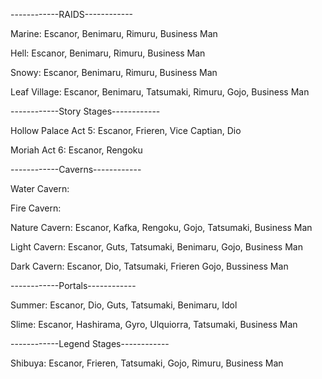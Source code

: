 
------------RAIDS------------

Marine: Escanor, Benimaru, Rimuru, Business Man

Hell: Escanor, Benimaru, Rimuru, Business Man

Snowy: Escanor, Benimaru, Rimuru, Business Man

Leaf Village: Escanor, Benimaru, Tatsumaki, Rimuru, Gojo, Business Man

------------Story Stages------------

Hollow Palace Act 5: Escanor, Frieren, Vice Captian, Dio

Moriah Act 6: Escanor, Rengoku 

------------Caverns------------

Water Cavern: 

Fire Cavern:

Nature Cavern: Escanor, Kafka, Rengoku, Gojo, Tatsumaki, Business Man

Light Cavern: Escanor, Guts, Tatsumaki, Benimaru, Gojo, Business Man 

Dark Cavern: Escanor, Dio, Tatsumaki, Frieren Gojo, Bussiness Man

------------Portals------------

Summer: Escanor, Dio, Guts, Tatsumaki, Benimaru, Idol 

Slime: Escanor, Hashirama, Gyro, Ulquiorra, Tatsumaki, Business Man 

------------Legend Stages------------

Shibuya: Escanor, Frieren, Tatsumaki, Gojo, Rimuru, Business Man

